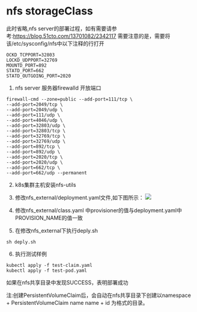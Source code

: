 # nfs storageClass

此时省略,nfs server的部署过程，如有需要请参考:https://blog.51cto.com/13701082/2342117
需要注意的是，需要将该/etc/sysconfig/nfs中以下注释的行打开   
```
OCKD_TCPPORT=32803
LOCKD_UDPPORT=32769
MOUNTD_PORT=892
STATD_PORT=662
STATD_OUTGOING_PORT=2020
```



1. nfs server 服务器firewalld 开放端口  

```
firewall-cmd --zone=public --add-port=111/tcp \
--add-port=2049/tcp \
--add-port=2049/udp \
--add-port=111/udp \
--add-port=4046/udp \
--add-port=32803/udp \
--add-port=32803/tcp \
--add-port=32769/tcp \
--add-port=32769/udp \
--add-port=892/tcp \
--add-port=892/udp \
--add-port=2020/tcp \
--add-port=2020/udp \
--add-port=662/tcp \
--add-port=662/udp --permanent
```

2. k8s集群主机安装nfs-utils 
    
3. 修改nfs_external/deployment.yaml文件,如下图所示：
![](../img/deploy.jpg)   
4. 修改nfs_external/class.yaml 中provisioner的值与deployment.yaml中PROVISION_NAME的值一致  
5. 在修改nfs_external下执行deply.sh
```
sh deply.sh
```
6. 执行测试样例
```
kubectl apply -f test-claim.yaml
kubectl apply -f test-pod.yaml
```
如果在nfs共享目录中发现SUCCESS，表明部署成功

注:创建PersistentVolumeClaim后，会自动在nfs共享目录下创建以namespace + PersistentVolumeClaim name name + id 为格式的目录。